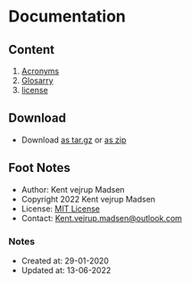 # Documentation
## Content
1. [Acronyms](acronyms.md)
2. [Glosarry](glosarry.md)
3. [license](license.md)

## Download
* Download [as tar.gz](https://1drv.ms/u/s!AnVSo6qhoQp5j44rG0V-dvyoxs3r_w) or [as zip](https://1drv.ms/u/s!AnVSo6qhoQp5j49a5woqf6x41OHMYg?e=SgTFxC)


## Foot Notes
* Author: Kent vejrup Madsen
* Copyright 2022 Kent vejrup Madsen
* License: [MIT License](license.md)
* Contact: Kent.vejrup.madsen@outlook.com

### Notes
* Created at: 29-01-2020
* Updated at: 13-06-2022
